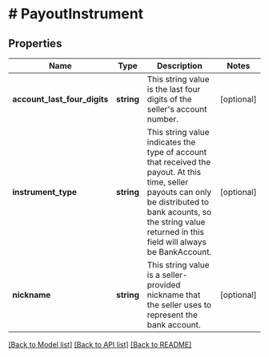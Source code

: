 # # PayoutInstrument

## Properties

Name | Type | Description | Notes
------------ | ------------- | ------------- | -------------
**account_last_four_digits** | **string** | This string value is the last four digits of the seller&#39;s account number. | [optional]
**instrument_type** | **string** | This string value indicates the type of account that received the payout. At this time, seller payouts can only be distributed to bank acounts, so the string value returned in this field will always be BankAccount. | [optional]
**nickname** | **string** | This string value is a seller-provided nickname that the seller uses to represent the bank account. | [optional]

[[Back to Model list]](../../README.md#models) [[Back to API list]](../../README.md#endpoints) [[Back to README]](../../README.md)
